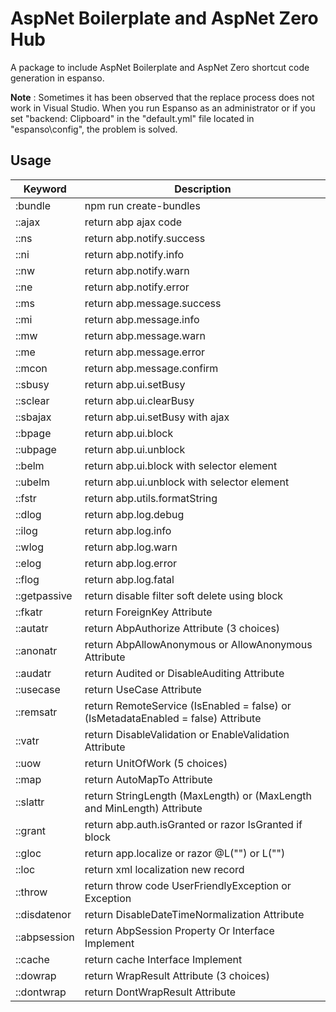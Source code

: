# AspNet Boilerplate and AspNet Zero Hub

A package to include AspNet Boilerplate and AspNet Zero shortcut code generation in espanso.

**Note** : Sometimes it has been observed that the replace process does not work in Visual Studio. When you run Espanso as an administrator or if you set "backend: Clipboard" in the "default.yml" file located in "espanso\config", the problem is solved.

## Usage

| Keyword      | Description                                                                       |
| ------------ | --------------------------------------------------------------------------------- |
| :bundle      | npm run create-bundles                                                            |
| ::ajax       | return abp ajax code                                                              |
| ::ns         | return abp.notify.success                                                         |
| ::ni         | return abp.notify.info                                                            |
| ::nw         | return abp.notify.warn                                                            |
| ::ne         | return abp.notify.error                                                           |
| ::ms         | return abp.message.success                                                        |
| ::mi         | return abp.message.info                                                           |
| ::mw         | return abp.message.warn                                                           |
| ::me         | return abp.message.error                                                          |
| ::mcon       | return abp.message.confirm                                                        |
| ::sbusy      | return abp.ui.setBusy                                                             |
| ::sclear     | return abp.ui.clearBusy                                                           |
| ::sbajax     | return abp.ui.setBusy with ajax                                                   |
| ::bpage      | return abp.ui.block                                                               |
| ::ubpage     | return abp.ui.unblock                                                             |
| ::belm       | return abp.ui.block with selector element                                         |
| ::ubelm      | return abp.ui.unblock with selector element                                       |
| ::fstr       | return abp.utils.formatString                                                     |
| ::dlog       | return abp.log.debug                                                              |
| ::ilog       | return abp.log.info                                                               |
| ::wlog       | return abp.log.warn                                                               |
| ::elog       | return abp.log.error                                                              |
| ::flog       | return abp.log.fatal                                                              |
| ::getpassive | return disable filter soft delete using block                                     |
| ::fkatr      | return ForeignKey Attribute                                                       |
| ::autatr     | return AbpAuthorize Attribute (3 choices)                                         |
| ::anonatr    | return AbpAllowAnonymous or AllowAnonymous Attribute                              |
| ::audatr     | return Audited or DisableAuditing Attribute                                       |
| ::usecase    | return UseCase Attribute                                                          |
| ::remsatr    | return RemoteService (IsEnabled = false) or (IsMetadataEnabled = false) Attribute |
| ::vatr       | return DisableValidation or EnableValidation Attribute                            |
| ::uow        | return UnitOfWork (5 choices)                                                     |
| ::map        | return AutoMapTo Attribute                                                        |
| ::slattr     | return StringLength (MaxLength) or (MaxLength and MinLength) Attribute            |
| ::grant      | return abp.auth.isGranted or razor IsGranted if block                             |
| ::gloc       | return app.localize or razor @L("") or L("")                                      |
| ::loc        | return xml localization new record                                                |
| ::throw      | return throw code UserFriendlyException or Exception                              |
| ::disdatenor | return DisableDateTimeNormalization Attribute                                     |
| ::abpsession | return AbpSession Property Or Interface Implement                                 |
| ::cache      | return cache Interface Implement                                                  |
| ::dowrap     | return WrapResult Attribute (3 choices)                                           |
| ::dontwrap   | return DontWrapResult Attribute                                                   |
